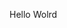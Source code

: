 Hello Wolrd



































































































































































































































































































































































































































































































































































































































































































































































































































































































































































































































































































































































































































































































































































































































































































































































































































































































































































































































































































































































































































































































































































































































































































































































































































































































































































































































































































































































































































































































































































































































































































































































































































































































































































































































































































































































































































































































































































































































































































































































































































































































































